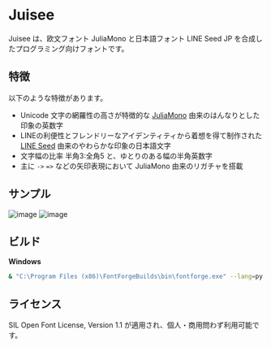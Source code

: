# Juisee

Juisee は、欧文フォント JuliaMono と日本語フォント LINE Seed JP を合成したプログラミング向けフォントです。

## 特徴

以下のような特徴があります。

- Unicode 文字の網羅性の高さが特徴的な [JuliaMono](https://juliamono.netlify.app) 由来のはんなりとした印象の英数字
- LINEの利便性とフレンドリーなアイデンティティから着想を得て制作された [LINE Seed](https://seed.line.me/index_jp.html) 由来のやわらかな印象の日本語文字
- 文字幅の比率 半角3:全角5 と、ゆとりのある幅の半角英数字
- 主に `->` `=>` などの矢印表現において JuliaMono 由来のリガチャを搭載

## サンプル

![image](https://github.com/yuru7/juisee/assets/13458509/68354be6-8fbf-4fb3-a8db-db43e24f83d3)
![image](https://github.com/yuru7/juisee/assets/13458509/6515d3c9-4141-4206-9ab3-ec8f2d8ab449)

## ビルド

**Windows**

```sh
& "C:\Program Files (x86)\FontForgeBuilds\bin\fontforge.exe" --lang=py -script .\fontforge_script.py && Get-ChildItem .\build\fontforge_Juisee*.ttf | % { python3 -m ttfautohint --dehint $_.FullName $_.FullName } && python3 fonttools_script.py
```

## ライセンス

SIL Open Font License, Version 1.1 が適用され、個人・商用問わず利用可能です。
